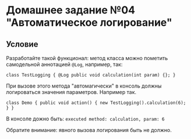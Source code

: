 # Домашнее задание №04 "Автоматическое логирование"

## Условие

Разработайте такой функционал:
метод класса можно пометить самодельной аннотацией `@Log`, например, так:

`class TestLogging {
    @Log
    public void calculation(int param) {};
}`

При вызове этого метода "автомагически" в консоль должны логироваться значения параметров.
Например так.

`class Demo {
    public void action() {
        new TestLogging().calculation(6);
    }
}`

В консоле дожно быть:
`executed method: calculation, param: 6`

Обратите внимание: явного вызова логирования быть не должно. 